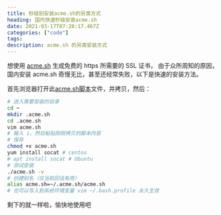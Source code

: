 ```yaml
---
title: 秒级别安装acme.sh的另类方式
heading: 国内快速秒级安装acme.sh
date: 2021-03-17T07:28:17.467Z
categories: ["code"]
tags: 
description: acme.sh 的另类安装方式
---
```


想使用 [acme.sh](https://github.com/acmesh-official/acme.sh/wiki) 生成免费的 https 所需要的 SSL 证书，
由于众所周知的原因，国内安装 acme.sh 奇慢无比，甚至还经常失败，以下是快速的安装方法。

首先浏览器打开此[acme.sh脚本](https://raw.githubusercontent.com/acmesh-official/acme.sh/master/acme.sh)文件，并拷贝，然后：
```bash
# 进入需要安装的目录
cd ~
mkdir .acme.sh
cd .acme.sh
vim acme.sh
# 输入 i，然后粘贴刚刚拷贝的脚本内容
# 保存
chmod +x acme.sh
yum install socat # centos
# apt install socat # Ubuntu
# 测试安装
./acme.sh -v
# 创建别名（仅当前回话有用）
alias acme.sh=~/.acme.sh/acme.sh
# 也可以写入到系统环境变量 vim ~/.bash.profile 永久生效
```

剩下的就一样啦，愉快地使用吧

